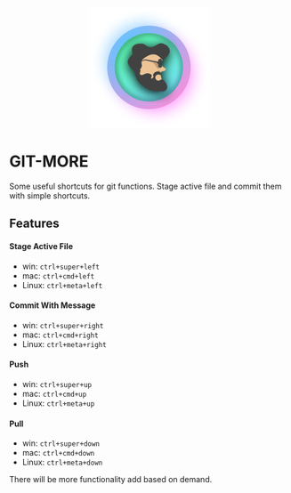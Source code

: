<div align="center">
    <img src="./icon.png">
</div>

# GIT-MORE

Some useful shortcuts for git functions. Stage active file and commit them with simple shortcuts. 
## Features

#### Stage Active File    

- win: `ctrl+super+left`
- mac: `ctrl+cmd+left`
- Linux: `ctrl+meta+left`

#### Commit With Message

- win: `ctrl+super+right`
- mac: `ctrl+cmd+right`
- Linux: `ctrl+meta+right`

#### Push

- win: `ctrl+super+up`
- mac: `ctrl+cmd+up`
- Linux: `ctrl+meta+up`

#### Pull

- win: `ctrl+super+down`
- mac: `ctrl+cmd+down`
- Linux: `ctrl+meta+down`

There will be more functionality add based on demand.
